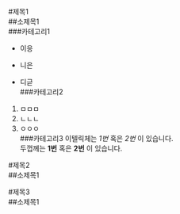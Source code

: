 #제목1  
##소제목1  
###카테고리1  
* 이응
- 니은
+ 디귿  
###카테고리2
1. ㅁㅁㅁ
1. ㄴㄴㄴ
1. ㅇㅇㅇ  
###카테고리3
이텔릭체는 *1번* 혹은 _2번_ 이 있습니다.  
두껍께는 **1번** 혹은 __2번__ 이 있습니다.

#제목2  
##소제목1  

#제목3  
##소제목1  
